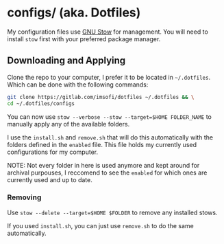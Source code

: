 # configs/ (aka. Dotfiles)

My configuration files use [GNU Stow](https://www.gnu.org/software/stow/) for
management. You will need to install `stow` first with your preferred package
manager.

## Downloading and Applying

Clone the repo to your computer, I prefer it to be located in `~/.dotfiles`.
Which can be done with the following commands:

```bash
git clone https://gitlab.com/imsofi/dotfiles ~/.dotfiles && \
cd ~/.dotfiles/configs
```

You can now use `stow --verbose --stow --target=$HOME FOLDER_NAME` to
manually apply any of the available folders.

I use the `install.sh` and `remove.sh` that will do this automatically with
the folders defined in the `enabled` file. This file holds my currently used
configurations for my computer.

NOTE: Not every folder in here is used anymore and kept around for archival
purpouses, I reccomend to see the `enabled` for which ones are currently used
and up to date.

### Removing

Use `stow --delete --target=$HOME $FOLDER` to remove any installed stows.

If you used `install.sh`, you can just use `remove.sh` to do the same
automatically.

